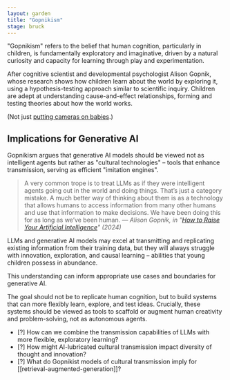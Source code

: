 ```yaml
---  
layout: garden
title: "Gopnikism"
stage: bruck
---
```


"Gopnikism" refers to the belief that human cognition, particularly in children, is fundamentally exploratory and imaginative, driven by a natural curiosity and capacity for learning through play and experimentation.

After cognitive scientist and developmental psychologist Alison Gopnik, whose research shows how children learn about the world by exploring it, using a hypothesis-testing approach similar to scientific inquiry. Children are adept at understanding cause-and-effect relationships, forming and testing theories about how the world works.

(Not just [putting cameras on babies](https://www.technologyreview.com/2024/02/01/1087527/baby-ai-language-camera/).)

## Implications for Generative AI

Gopnikism argues that generative AI models should be viewed not as intelligent agents but rather as "cultural technologies" – tools that enhance transmission, serving as efficient "imitation engines".

> A very common trope is to treat LLMs as if they were intelligent agents going out in the world and doing things. That’s just a category mistake. A much better way of thinking about them is as a technology that allows humans to access information from many other humans and use that information to make decisions. We have been doing this for as long as we’ve been human.
<cite>— Alison Gopnik, in "[How to Raise Your Artificial Intelligence](https://lareviewofbooks.org/article/how-to-raise-your-artificial-intelligence-a-conversation-with-alison-gopnik-and-melanie-mitchell/)" (2024)</cite>

LLMs and generative AI models may excel at transmitting and replicating existing information from their training data, but they will always struggle with innovation, exploration, and causal learning – abilities that young children possess in abundance.

This understanding can inform appropriate use cases and boundaries for generative AI. 

The goal should not be to replicate human cognition, but to build systems that can more flexibly learn, explore, and test ideas. Crucially, these systems should be viewed as tools to scaffold or augment human creativity and problem-solving, not as autonomous agents.

- [?] How can we combine the transmission capabilities of LLMs with more flexible, exploratory learning?
- [?] How might AI-lubricated cultural transmission impact diversity of thought and innovation?
- [?] What do Gopnikist models of cultural transmission imply for [[retrieval-augmented-generation]]?